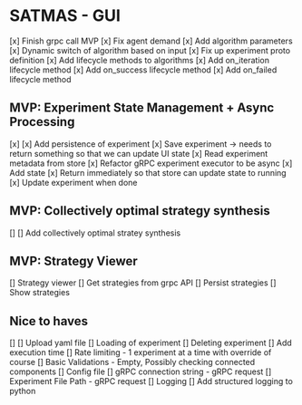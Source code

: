 # SATMAS - GUI

[x] Finish grpc call MVP
    [x] Fix agent demand
    [x] Add algorithm parameters
    [x] Dynamic switch of algorithm based on input
    [x] Fix up experiment proto definition
[x] Add lifecycle methods to algorithms
    [x] Add on_iteration lifecycle method
    [x] Add on_success lifecycle method
    [x] Add on_failed lifecycle method

## MVP: Experiment State Management + Async Processing
[x]
    [x] Add persistence of experiment
        [x] Save experiment -> needs to return something so that we can update UI state
        [x] Read experiment metadata from store 
    [x] Refactor gRPC experiment executor to be async
        [x] Add state
        [x] Return immediately so that store can update state to running
        [x] Update experiment when done

## MVP: Collectively optimal strategy synthesis
[]
    [] Add collectively optimal stratey synthesis

## MVP: Strategy Viewer
[] Strategy viewer
    [] Get strategies from grpc API
    [] Persist strategies
    [] Show strategies

## Nice to haves
[]
    [] Upload yaml file
    [] Loading of experiment
    [] Deleting experiment
    [] Add execution time
    [] Rate limiting - 1 experiment at a time with override of course
    [] Basic Validations - Empty, Possibly checking connected components
    [] Config file
        [] gRPC connection string - gRPC request
        [] Experiment File Path - gRPC request
        [] Logging
        [] Add structured logging to python